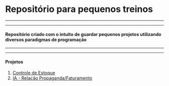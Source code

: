 # Repositório para pequenos treinos
_______________________________________________
_______________________________________________
#### Repositório criado com o intuito de guardar pequenos projetos utilizando diversos paradigmas de programação
_______________________________________________
_______________________________________________
#### Projetos
1. [Controle de Estoque](https://github.com/BrazolaDotPy/pequenos_treinos/tree/master/1_controle_de_estoque)
2. [IA - Relação Propaganda/Faturamento](https://github.com/BrazolaDotPy/pequenos_treinos/tree/master/2_ia_relacao_propaganda_e_faturamento)
